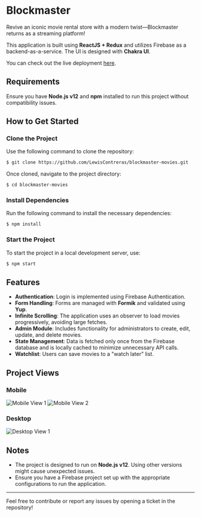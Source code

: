 # Blockmaster

Revive an iconic movie rental store with a modern twist—Blockmaster returns as a streaming platform!

This application is built using **ReactJS + Redux** and utilizes Firebase as a backend-as-a-service. The UI is designed with **Chakra UI**.

You can check out the live deployment [here](https://lewiscontreras.github.io/blockmaster-movies/).

## Requirements

Ensure you have **Node.js v12** and **npm** installed to run this project without compatibility issues.

## How to Get Started

### Clone the Project

Use the following command to clone the repository:

```bash
$ git clone https://github.com/LewisContreras/blockmaster-movies.git
```

Once cloned, navigate to the project directory:

```bash
$ cd blockmaster-movies
```

### Install Dependencies

Run the following command to install the necessary dependencies:

```bash
$ npm install
```

### Start the Project

To start the project in a local development server, use:

```bash
$ npm start
```

## Features

- **Authentication**: Login is implemented using Firebase Authentication.
- **Form Handling**: Forms are managed with **Formik** and validated using **Yup**.
- **Infinite Scrolling**: The application uses an observer to load movies progressively, avoiding large fetches.
- **Admin Module**: Includes functionality for administrators to create, edit, update, and delete movies.
- **State Management**: Data is fetched only once from the Firebase database and is locally cached to minimize unnecessary API calls.
- **Watchlist**: Users can save movies to a "watch later" list.

## Project Views

### Mobile

![Mobile View 1](https://i.imgur.com/rwfsmdJ.png)
![Mobile View 2](https://i.imgur.com/oyit5XV.png)

### Desktop

![Desktop View 1](https://i.imgur.com/jvChYsG.png)

## Notes

- The project is designed to run on **Node.js v12**. Using other versions might cause unexpected issues.
- Ensure you have a Firebase project set up with the appropriate configurations to run the application.

---

Feel free to contribute or report any issues by opening a ticket in the repository!



